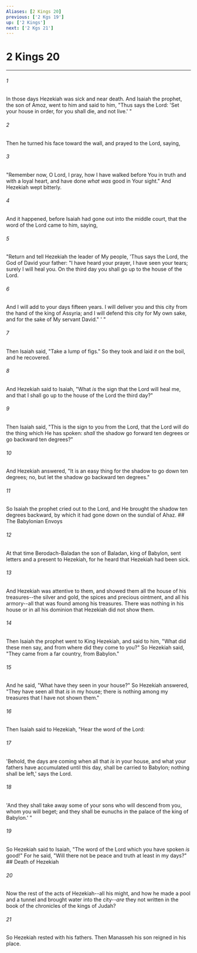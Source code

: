 ```yaml
---
Aliases: [2 Kings 20]
previous: ['2 Kgs 19']
up: ['2 Kings']
next: ['2 Kgs 21']
---
```

# 2 Kings 20

***


###### 1 
In those days Hezekiah was sick and near death. And Isaiah the prophet, the son of Amoz, went to him and said to him, "Thus says the Lord: 'Set your house in order, for you shall die, and not live.' " 

###### 2 
Then he turned his face toward the wall, and prayed to the Lord, saying, 

###### 3 
"Remember now, O Lord, I pray, how I have walked before You in truth and with a loyal heart, and have done _what was_ good in Your sight." And Hezekiah wept bitterly. 

###### 4 
And it happened, before Isaiah had gone out into the middle court, that the word of the Lord came to him, saying, 

###### 5 
"Return and tell Hezekiah the leader of My people, 'Thus says the Lord, the God of David your father: "I have heard your prayer, I have seen your tears; surely I will heal you. On the third day you shall go up to the house of the Lord. 

###### 6 
And I will add to your days fifteen years. I will deliver you and this city from the hand of the king of Assyria; and I will defend this city for My own sake, and for the sake of My servant David." ' " 

###### 7 
Then Isaiah said, "Take a lump of figs." So they took and laid _it_ on the boil, and he recovered. 

###### 8 
And Hezekiah said to Isaiah, "What _is_ the sign that the Lord will heal me, and that I shall go up to the house of the Lord the third day?" 

###### 9 
Then Isaiah said, "This is the sign to you from the Lord, that the Lord will do the thing which He has spoken: _shall_ the shadow go forward ten degrees or go backward ten degrees?" 

###### 10 
And Hezekiah answered, "It is an easy thing for the shadow to go down ten degrees; no, but let the shadow go backward ten degrees." 

###### 11 
So Isaiah the prophet cried out to the Lord, and He brought the shadow ten degrees backward, by which it had gone down on the sundial of Ahaz. ## The Babylonian Envoys 

###### 12 
At that time Berodach-Baladan the son of Baladan, king of Babylon, sent letters and a present to Hezekiah, for he heard that Hezekiah had been sick. 

###### 13 
And Hezekiah was attentive to them, and showed them all the house of his treasures--the silver and gold, the spices and precious ointment, and all his armory--all that was found among his treasures. There was nothing in his house or in all his dominion that Hezekiah did not show them. 

###### 14 
Then Isaiah the prophet went to King Hezekiah, and said to him, "What did these men say, and from where did they come to you?" So Hezekiah said, "They came from a far country, from Babylon." 

###### 15 
And he said, "What have they seen in your house?" So Hezekiah answered, "They have seen all that _is_ in my house; there is nothing among my treasures that I have not shown them." 

###### 16 
Then Isaiah said to Hezekiah, "Hear the word of the Lord: 

###### 17 
'Behold, the days are coming when all that _is_ in your house, and what your fathers have accumulated until this day, shall be carried to Babylon; nothing shall be left,' says the Lord. 

###### 18 
'And they shall take away some of your sons who will descend from you, whom you will beget; and they shall be eunuchs in the palace of the king of Babylon.' " 

###### 19 
So Hezekiah said to Isaiah, "The word of the Lord which you have spoken _is_ good!" For he said, "Will there not be peace and truth at least in my days?" ## Death of Hezekiah 

###### 20 
Now the rest of the acts of Hezekiah--all his might, and how he made a pool and a tunnel and brought water into the city--_are_ they not written in the book of the chronicles of the kings of Judah? 

###### 21 
So Hezekiah rested with his fathers. Then Manasseh his son reigned in his place.

